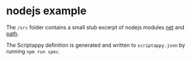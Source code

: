 # nodejs example

The `/src` folder contains a small stub excerpt of nodejs modules [net](https://nodejs.org/api/net.html) and [path](https://nodejs.org/api/path.html).

The Scriptappy definition is generated and written to `scriptappy.json` by running `npm run spec`.
